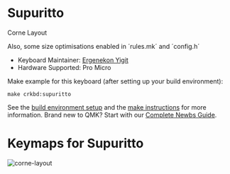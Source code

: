 # Supuritto

Corne Layout

Also, some size optimisations enabled in ´rules.mk´ and ´config.h´

* Keyboard Maintainer: [Ergenekon Yigit](https://github.com/ergenekonyigit)
* Hardware Supported: Pro Micro

Make example for this keyboard (after setting up your build environment):

    make crkbd:supuritto

See the [build environment setup](https://docs.qmk.fm/#/getting_started_build_tools) and the [make instructions](https://docs.qmk.fm/#/getting_started_make_guide) for more information. Brand new to QMK? Start with our [Complete Newbs Guide](https://docs.qmk.fm/#/newbs).

# Keymaps for Supuritto

![corne-layout](https://user-images.githubusercontent.com/7110136/127720989-bfd0277a-08d0-41ce-b459-c060a56d65c1.jpg)
